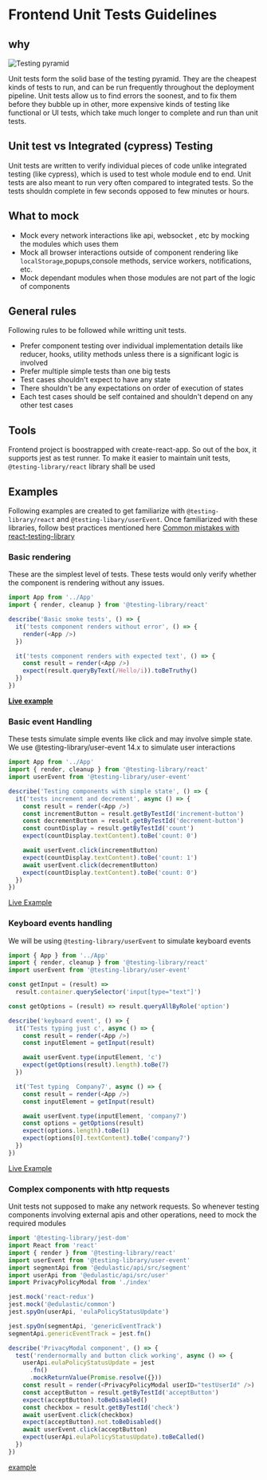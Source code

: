 # Frontend Unit Tests Guidelines

## why

![Testing pyramid](https://martinfowler.com/articles/practical-test-pyramid/testPyramid.png 'Testing pyamid')

Unit tests form the solid base of the testing pyramid. They are the cheapest kinds of tests to run, and can be run frequently throughout the deployment pipeline. Unit tests allow us to find errors the soonest, and to fix them before they bubble up in other, more expensive kinds of testing like functional or UI tests, which take much longer to complete and run than unit tests.

## Unit test vs Integrated (cypress) Testing

Unit tests are written to verify individual pieces of code unlike integrated testing (like cypress), which is used to test whole module end to end. Unit tests are also meant to run very often compared to integrated tests. So the tests shouldn complete in few seconds opposed to few minutes or hours.

## What to mock

- Mock every network interactions like api, websocket , etc by mocking the modules which uses them
- Mock all browser interactions outside of component rendering like `localStorage`,popups,console methods, service workers, notifications, etc.
- Mock dependant modules when those modules are not part of the logic of components

## General rules

Following rules to be followed while writting unit tests.

- Prefer component testing over individual implementation details like reducer, hooks, utility methods unless there is a significant logic is involved
- Prefer multiple simple tests than one big tests
- Test cases shouldn't expect to have any state
- There shouldn't be any expectations on order of execution of states
- Each test cases should be self contained and shouldn't depend on any other test cases

## Tools

Frontend project is boostrapped with create-react-app. So out of the box, it supports jest as test runner. To make it easier to maintain unit tests, `@testing-library/react` library shall be used

## Examples

Following examples are created to get familiarize with `@testing-library/react` and `@testing-libary/userEvent`. Once familiarized with these libraries, follow best practices mentioned here [Common mistakes with react-testing-library](https://kentcdodds.com/blog/common-mistakes-with-react-testing-library)

### Basic rendering

These are the simplest level of tests. These tests would only verify whether the component is rendering without any issues.

```js
import App from '../App'
import { render, cleanup } from '@testing-library/react'

describe('Basic smoke tests', () => {
  it('tests component renders without error', () => {
    render(<App />)
  })

  it('tests component renders with expected text', () => {
    const result = render(<App />)
    expect(result.queryByText(/Hello/i)).toBeTruthy()
  })
})
```

**[Live example](https://codesandbox.io/s/smoke-tests-jdz1ge?file=/src/_tests_/App.test.js)**

### Basic event Handling

These tests simulate simple events like click and may involve simple state. We use @testing-library/user-event 14.x to simulate user interactions

```js
import App from '../App'
import { render, cleanup } from '@testing-library/react'
import userEvent from '@testing-library/user-event'

describe('Testing components with simple state', () => {
  it('tests increment and decrement', async () => {
    const result = render(<App />)
    const incrementButton = result.getByTestId('increment-button')
    const decrementButton = result.getByTestId('decrement-button')
    const countDisplay = result.getByTestId('count')
    expect(countDisplay.textContent).toBe('count: 0')

    await userEvent.click(incrementButton)
    expect(countDisplay.textContent).toBe('count: 1')
    await userEvent.click(decrementButton)
    expect(countDisplay.textContent).toBe('count: 0')
  })
})
```

[Live Example](https://codesandbox.io/s/simple-event-handling-mqemmf?file=/src/_tests_/App.spec.js:0-778)

### Keyboard events handling

We will be using `@testing-library/userEvent` to simulate keyboard events

```js
import { App } from '../App'
import { render, cleanup } from '@testing-library/react'
import userEvent from '@testing-library/user-event'

const getInput = (result) =>
  result.container.querySelector('input[type="text"]')

const getOptions = (result) => result.queryAllByRole('option')

describe('keyboard event', () => {
  it('Tests typing just c', async () => {
    const result = render(<App />)
    const inputElement = getInput(result)

    await userEvent.type(inputElement, 'c')
    expect(getOptions(result).length).toBe(7)
  })

  it('Test typing  Company7', async () => {
    const result = render(<App />)
    const inputElement = getInput(result)

    await userEvent.type(inputElement, 'company7')
    const options = getOptions(result)
    expect(options.length).toBe(1)
    expect(options[0].textContent).toBe('company7')
  })
})
```

[Live Example](https://codesandbox.io/s/unit-testing-with-keyboard-events-pt9qqs?file=/src/_tests_/App.spec.js)

### Complex components with http requests

Unit tests not supposed to make any network requests. So whenever testing components involving external apis and other operations, need to mock the required modules

```js
import '@testing-library/jest-dom'
import React from 'react'
import { render } from '@testing-library/react'
import userEvent from '@testing-library/user-event'
import segmentApi from '@edulastic/api/src/segment'
import userApi from '@edulastic/api/src/user'
import PrivacyPolicyModal from './index'

jest.mock('react-redux')
jest.mock('@edulastic/common')
jest.spyOn(userApi, 'eulaPolicyStatusUpdate')

jest.spyOn(segmentApi, 'genericEventTrack')
segmentApi.genericEventTrack = jest.fn()

describe('PrivacyModal component', () => {
  test('rendernormally and button click working', async () => {
    userApi.eulaPolicyStatusUpdate = jest
      .fn()
      .mockReturnValue(Promise.resolve({}))
    const result = render(<PrivacyPolicyModal userID="testUserId" />)
    const acceptButton = result.getByTestId('acceptButton')
    expect(acceptButton).toBeDisabled()
    const checkbox = result.getByTestId('check')
    await userEvent.click(checkbox)
    expect(acceptButton).not.toBeDisabled()
    await userEvent.click(acceptButton)
    expect(userApi.eulaPolicyStatusUpdate).toBeCalled()
  })
})
```

[example](https://github.com/snapwiz/edulastic-poc/blob/036c3832ae6d037158e267c3413ed3fbce959696/src/client/privacyPolicy/privacyPolicy.spec.js#L7-L8)
